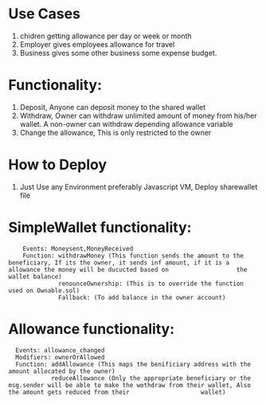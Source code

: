 # Use Cases
1) chidren getting allowance per day or week or month
2) Employer gives employees allowance for travel
3) Business gives some other business some expense budget.

# Functionality:
1) Deposit, Anyone can deposit money to the shared wallet
2) Withdraw, Owner can withdraw unlimited amount of money from his/her wallet. A non-owner can withdraw depending allowance variable 
3) Change the allowance, This is only restricted to the owner

# How to Deploy
1) Just Use any Environment preferably Javascript VM, Deploy sharewallet file

# SimpleWallet functionality: 
        Events: Moneysent,MoneyReceived
        Function: withdrawMoney (This function sends the amount to the beneficiary, If its the owner, it sends inf amount, if it is a allowance the money will be ducucted based on                   the  wallet balance)
                  renounceOwnership: (This is to override the function used on Ownable.sol)
                  Fallback: (To add balance in the owner account)
                  
# Allowance functionality:
      Events: allowance_changed
      Modifiers: ownerOrAllowed
      Function: addAllowance (This maps the benificiary address with the amount allocated by the owner)
                reduceAllowance (Only the appropriate beneficiary or the msg.sender will be able to make the wothdraw from their wallet, Also the amount gets reduced from their                    wallet)
        
